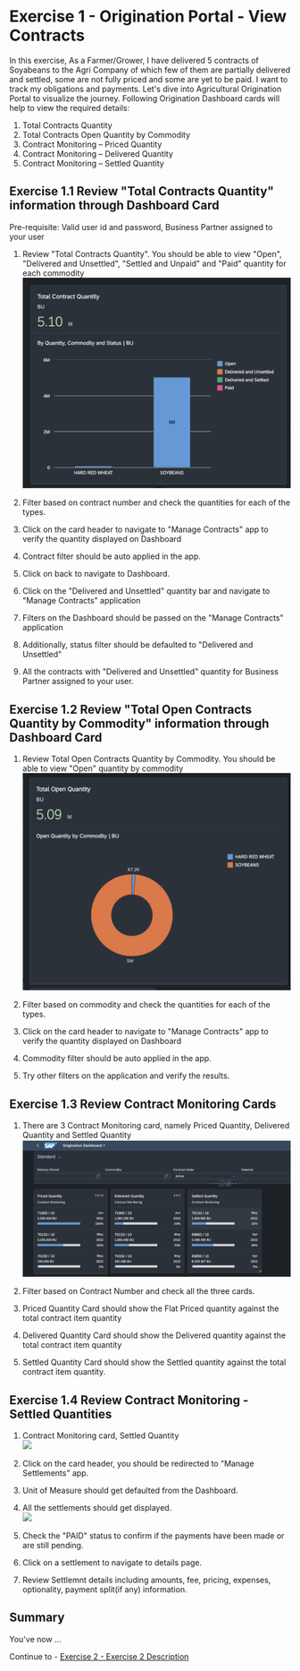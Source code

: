 # Exercise 1 - Origination Portal - View Contracts

In this exercise, 
As a Farmer/Grower, I have delivered 5 contracts of Soyabeans to the Agri Company of which few of them are partially delivered and settled, some are not fully priced and some are yet to be paid. I want to track my obligations and payments. Let's dive into Agricultural Origination Portal to visualize the journey. Following Origination Dashboard cards will help to view the required details:
1. Total Contracts Quantity
2. Total Contracts Open Quantity by Commodity
3. Contract Monitoring – Priced Quantity
4. Contract Monitoring – Delivered Quantity
5. Contract Monitoring – Settled Quantity


## Exercise 1.1 Review "Total Contracts Quantity" information through Dashboard Card

Pre-requisite:
Valid user id and password, Business Partner assigned to your user

1. Review "Total Contracts Quantity". You should be able to view "Open", "Delivered and Unsettled", "Settled and Unpaid" and "Paid" quantity for each commodity
<br>![](/exercises/ex1/images/Ex_1_1_Image.png)

2. Filter based on contract number and check the quantities for each of the types.
3. Click on the card header to navigate to "Manage Contracts" app to verify the quantity displayed on Dashboard
4. Contract filter should be auto applied in the app. 
5. Click on back to navigate to Dashboard.
6. Click on the "Delivered and Unsettled" quantity bar and navigate to "Manage Contracts" application
5. Filters on the Dashboard should be passed on the "Manage Contracts" application
6. Additionally, status filter should be defaulted to "Delivered and Unsettled"
7. All the contracts with "Delivered and Unsettled" quantity for Business Partner assigned to your user.



## Exercise 1.2 Review "Total Open Contracts Quantity by Commodity" information through Dashboard Card

1. Review Total Open Contracts Quantity by Commodity. You should be able to view "Open" quantity by commodity
<br>![](/exercises/ex1/images/Ex_1_2_Image.png)

2. Filter based on commodity and check the quantities for each of the types.
3. Click on the card header to navigate to "Manage Contracts" app to verify the quantity displayed on Dashboard
4. Commodity filter should be auto applied in the app. 
5. Try other filters on the application and verify the results.


## Exercise 1.3 Review Contract Monitoring Cards

1. There are 3 Contract Monitoring card, namely Priced Quantity, Delivered Quantity and Settled Quantity
<br>![](/exercises/ex1/images/Ex_1_3_Image.png)

2. Filter based on Contract Number and check all the three cards.
3. Priced Quantity Card should show the Flat Priced quantity against the total contract item quantity
4. Delivered Quantity Card should show the Delivered quantity against the total contract item quantity
5. Settled Quantity Card should show the Settled quantity against the total contract item quantity.

## Exercise 1.4 Review Contract Monitoring - Settled Quantities

1. Contract Monitoring card, Settled Quantity
<br>![](/exercises/ex1/images/Ex_1_4_1_Image.png)

2. Click on the card header, you should be redirected to "Manage Settlements" app.
3. Unit of Measure should get defaulted from the Dashboard.
4. All the settlements should get displayed. 
<br>![](/exercises/ex1/images/Ex_1_4_2_Image.png)

5. Check the "PAID" status to confirm if the payments have been made or are still pending.
6. Click on a settlement to navigate to details page.
7. Review Settlemnt details including amounts, fee, pricing, expenses, optionality, payment split(if any) information.
## Summary

You've now ...

Continue to - [Exercise 2 - Exercise 2 Description](../ex2/README.md)

